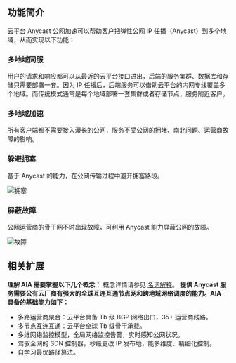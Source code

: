 ## 功能简介
云平台 Anycast 公网加速可以帮助客户把弹性公网 IP 任播（Anycast）到多个地域，从而实现以下功能：
### 多地域同服
用户的请求和响应都可以从最近的云平台接口进出，后端的服务集群、数据库和存储只需要部署一套。因为 IP 任播后，后端服务可以借助云平台的内网专线覆盖多个地域。而传统模式通常是每个地域部署一套集群或者存储节点，服务附近客户。
### 多地域加速
所有客户端都不需要接入漫长的公网，服务不受公网的拥堵、南北问题、运营商故障的影响。
### 躲避拥塞
基于 Anycast 的能力，在公网传输过程中避开拥塞路段。

![拥塞](https://mc.qcloudimg.com/static/img/5ad1eb5e3e4f0aac2174bfc45d06c2c0/image.png)

### 屏蔽故障
公网运营商的骨干网不时出现故障，可利用 Anycast 能力屏蔽公网的故障。

![故障](https://mc.qcloudimg.com/static/img/34ccc568c4a6cb6c57718952cbb39b47/image.png)

## 相关扩展
**理解 AIA 需要掌握以下几个概念：**
概念详情请参见 [名词解释](http://tce.fsphere.cn/document/product/644/12625)。
**提供 Anycast 服务需要公有云厂商有强大的全球互连互通节点网和跨地域网络调度的能力。AIA 具备的基础能力如下：**
- 多路运营商聚合：云平台具备 Tb 级 BGP 网络出口，35+ 运营商线路。
- 多节点互连互通：云平台全球 Tb 级骨干承载。
- 多维网络监控模型，全局网络监控告警，实时感知公网状况。
- 驾驭全网的 SDN 控制器，秒级更改 IP 发布地，能多维度、精细化控制。
- 自学习最优路径算法。
